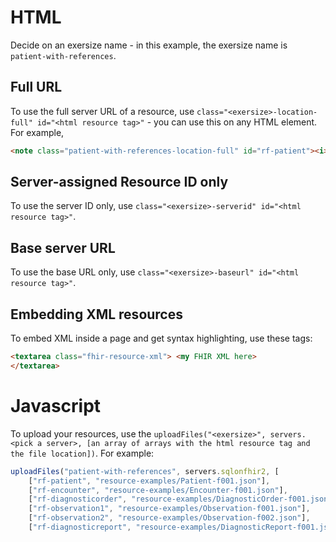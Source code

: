# HTML

Decide on an exersize name - in this example, the exersize name is ``patient-with-references``.

## Full URL
To use the full server URL of a resource, use ``class="<exersize>-location-full" id="<html resource tag>"`` - you can use this on any HTML element. For example,

```html
<note class="patient-with-references-location-full" id="rf-patient"><i>press Upload to get a Patient</i></note>
```

## Server-assigned Resource ID only
To use the server ID only, use ``class="<exersize>-serverid" id="<html resource tag>"``.

## Base server URL
To use the base URL only, use ``class="<exersize>-baseurl" id="<html resource tag>"``.

## Embedding XML resources
To embed XML inside a page and get syntax highlighting, use these tags:

```html
<textarea class="fhir-resource-xml"> <my FHIR XML here>
</textarea> 
```

# Javascript

To upload your resources, use the ``uploadFiles("<exersize>", servers.<pick a server>, [an array of arrays with the html resource tag and the file location])``. For example:

```javascript
uploadFiles("patient-with-references", servers.sqlonfhir2, [
    ["rf-patient", "resource-examples/Patient-f001.json"],
    ["rf-encounter", "resource-examples/Encounter-f001.json"],
    ["rf-diagnosticorder", "resource-examples/DiagnosticOrder-f001.json"],
    ["rf-observation1", "resource-examples/Observation-f001.json"],
    ["rf-observation2", "resource-examples/Observation-f002.json"],
    ["rf-diagnosticreport", "resource-examples/DiagnosticReport-f001.json"]]);
```

